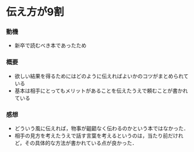 # 伝え方が9割

### 動機
- 新卒で読むべき本であったため

### 概要
- 欲しい結果を得るためにはどのように伝えればよいかのコツがまとめられている
- 基本は相手にとってもメリットがあることを伝えたうえで頼むことが書かれている

### 感想
- どういう風に伝えれば，物事が齟齬なく伝わるのかという本ではなかった．
- 相手の見方を考えたうえで話す言葉を考えるというのは，当たり前だけれど，その具体的な方法が書かれている点が良かった．
